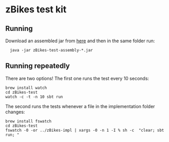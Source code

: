 zBikes test kit
===============

Running
-------

Download an assembled jar from [here](https://github.com/zuhlke-days-2015/zBikes-test/releases/latest) and then in the same folder run:

```
  java -jar zBikes-test-assembly-*.jar
```

Running repeatedly
------------------

There are two options! The first one runs the test every 10 seconds:

```
brew install watch
cd zBikes-test
watch -c -t -n 10 sbt run
```

The second runs the tests whenever a file in the implementation folder changes:

```
brew install fswatch
cd zBikes-test
fswatch -0 -or ../zBikes-impl | xargs -0 -n 1 -I % sh -c  "clear; sbt run; "
```
